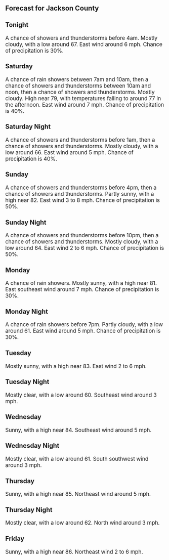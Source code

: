 <div>
   <h2>Forecast for Jackson County</h2>
   <p>
      <div style="font-size:120%">
         <h3>Tonight</h3>A chance of showers and thunderstorms before 4am. Mostly cloudy, with a low around 67. East wind around 6 mph. Chance of precipitation
         is 30%.<br></div>
   </p>
   <p>
      <div style="font-size:120%">
         <h3>Saturday</h3>A chance of rain showers between 7am and 10am, then a chance of showers and thunderstorms between 10am and noon, then a chance
         of showers and thunderstorms. Mostly cloudy. High near 79, with temperatures falling to around 77 in the afternoon. East wind
         around 7 mph. Chance of precipitation is 40%.<br></div>
   </p>
   <p>
      <div style="font-size:120%">
         <h3>Saturday Night</h3>A chance of showers and thunderstorms before 1am, then a chance of showers and thunderstorms. Mostly cloudy, with a low around
         66. East wind around 5 mph. Chance of precipitation is 40%.<br></div>
   </p>
   <p>
      <div style="font-size:120%">
         <h3>Sunday</h3>A chance of showers and thunderstorms before 4pm, then a chance of showers and thunderstorms. Partly sunny, with a high near
         82. East wind 3 to 8 mph. Chance of precipitation is 50%.<br></div>
   </p>
   <p>
      <div style="font-size:120%">
         <h3>Sunday Night</h3>A chance of showers and thunderstorms before 10pm, then a chance of showers and thunderstorms. Mostly cloudy, with a low around
         64. East wind 2 to 6 mph. Chance of precipitation is 50%.<br></div>
   </p>
   <p>
      <div style="font-size:120%">
         <h3>Monday</h3>A chance of rain showers. Mostly sunny, with a high near 81. East southeast wind around 7 mph. Chance of precipitation is
         30%.<br></div>
   </p>
   <p>
      <div style="font-size:120%">
         <h3>Monday Night</h3>A chance of rain showers before 7pm. Partly cloudy, with a low around 61. East wind around 5 mph. Chance of precipitation
         is 30%.<br></div>
   </p>
   <p>
      <div style="font-size:120%">
         <h3>Tuesday</h3>Mostly sunny, with a high near 83. East wind 2 to 6 mph.<br></div>
   </p>
   <p>
      <div style="font-size:120%">
         <h3>Tuesday Night</h3>Mostly clear, with a low around 60. Southeast wind around 3 mph.<br></div>
   </p>
   <p>
      <div style="font-size:120%">
         <h3>Wednesday</h3>Sunny, with a high near 84. Southeast wind around 5 mph.<br></div>
   </p>
   <p>
      <div style="font-size:120%">
         <h3>Wednesday Night</h3>Mostly clear, with a low around 61. South southwest wind around 3 mph.<br></div>
   </p>
   <p>
      <div style="font-size:120%">
         <h3>Thursday</h3>Sunny, with a high near 85. Northeast wind around 5 mph.<br></div>
   </p>
   <p>
      <div style="font-size:120%">
         <h3>Thursday Night</h3>Mostly clear, with a low around 62. North wind around 3 mph.<br></div>
   </p>
   <p>
      <div style="font-size:120%">
         <h3>Friday</h3>Sunny, with a high near 86. Northeast wind 2 to 6 mph.<br></div>
   </p>
</div>
